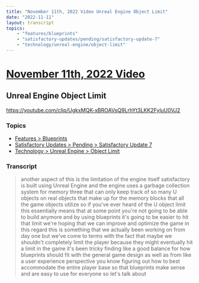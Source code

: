 ```yaml
---
title: "November 11th, 2022 Video Unreal Engine Object Limit"
date: "2022-11-11"
layout: transcript
topics:
    - "features/blueprints"
    - "satisfactory-updates/pending/satisfactory-update-7"
    - "technology/unreal-engine/object-limit"
---
```

# [November 11th, 2022 Video](../2022-11-11.md)
## Unreal Engine Object Limit
https://youtube.com/clip/UgkxMQK-xBROAVsQ9LrhYt3LKK2FyluU0VJ2

### Topics
* [Features > Blueprints](../topics/features/blueprints.md)
* [Satisfactory Updates > Pending > Satisfactory Update 7](../topics/satisfactory-updates/pending/satisfactory-update-7.md)
* [Technology > Unreal Engine > Object Limit](../topics/technology/unreal-engine/object-limit.md)

### Transcript

> another aspect of this is the limitation of the engine itself satisfactory is built using Unreal Engine and the engine uses a garbage collection system for memory three that can only keep track of so many U objects on real objects that make up for the memory blocks that all the game objects utilize so if you've ever heard of the U object limit this essentially means that at some point you're not going to be able to build anymore and by using blueprints it's going to be easier to hit that limit we're hoping that we can improve and optimize the game in this regard this is something that we actually been working on from day one but we've come to terms with the fact that maybe we shouldn't completely limit the player because they might eventually hit a limit in the game it's been tricky finding like a good balance for how blueprints should fit with the general game design as well as from like a user experience perspective you know figuring out how to best accommodate the entire player base so that blueprints make sense and are easy to use for everyone so let's talk about
